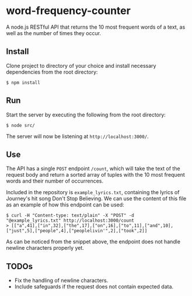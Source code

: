 # word-frequency-counter

A node.js RESTful API that returns the 10 most frequent words of a text, as well as the number of times they occur.

## Install

Clone project to directory of your choice and install necessary dependencies from the root directory:

```
$ npm install
```

## Run

Start the server by executing the following from the root directory:

```
$ node src/
```

The server will now be listening at `http://localhost:3000/`.

## Use

The API has a single `POST` endpoint `/count`, which will take the text of the request body and return a sorted array of tuples with the 10 most frequent words and their number of occurrences.

Included in the repository is `example_lyrics.txt`, containing the lyrics of Journey's hit song Don't Stop Believing. We can use the content of this file as an example of how this endpoint can be used:

```
$ curl -H "Content-type: text/plain" -X "POST" -d "@example_lyrics.txt" http://localhost:3000/count
> [["a",41],["in",32],["the",17],["on",16],["to",11],["and",10],["just",5],["people",4],["peoplelivin'",2],["took",2]]
```

As can be noticed from the snippet above, the endpoint does not handle newline characters properly yet.

## TODOs

- Fix the handling of newline characters.
- Include safeguards if the request does not contain expected data.
